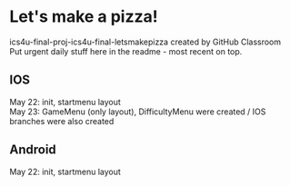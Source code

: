 Let's make a pizza!
============================================
ics4u-final-proj-ics4u-final-letsmakepizza created by GitHub Classroom  
Put urgent daily stuff here in the readme - most recent on top.  

IOS
-------------

May 22: init, startmenu layout  
May 23: GameMenu (only layout), DifficultyMenu were created / IOS branches were also created

Android
-------------

May 22: init, startmenu layout
